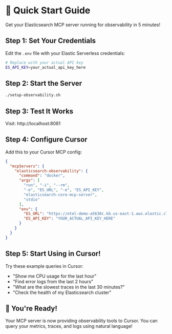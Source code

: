 # 🚀 Quick Start Guide

Get your Elasticsearch MCP server running for observability in 5 minutes!

## Step 1: Set Your Credentials

Edit the `.env` file with your Elastic Serverless credentials:

```bash
# Replace with your actual API key
ES_API_KEY=your_actual_api_key_here
```

## Step 2: Start the Server

```bash
./setup-observability.sh
```

## Step 3: Test It Works

Visit: http://localhost:8081

## Step 4: Configure Cursor

Add this to your Cursor MCP config:

```json
{
  "mcpServers": {
    "elasticsearch-observability": {
      "command": "docker",
      "args": [
        "run", "-i", "--rm",
        "-e", "ES_URL", "-e", "ES_API_KEY",
        "elasticsearch-core-mcp-server",
        "stdio"
      ],
      "env": {
        "ES_URL": "https://otel-demo-a5630c.kb.us-east-1.aws.elastic.cloud",
        "ES_API_KEY": "YOUR_ACTUAL_API_KEY_HERE"
      }
    }
  }
}
```

## Step 5: Start Using in Cursor!

Try these example queries in Cursor:

- "Show me CPU usage for the last hour"
- "Find error logs from the last 2 hours"
- "What are the slowest traces in the last 30 minutes?"
- "Check the health of my Elasticsearch cluster"

## 🎉 You're Ready!

Your MCP server is now providing observability tools to Cursor. You can query your metrics, traces, and logs using natural language!
